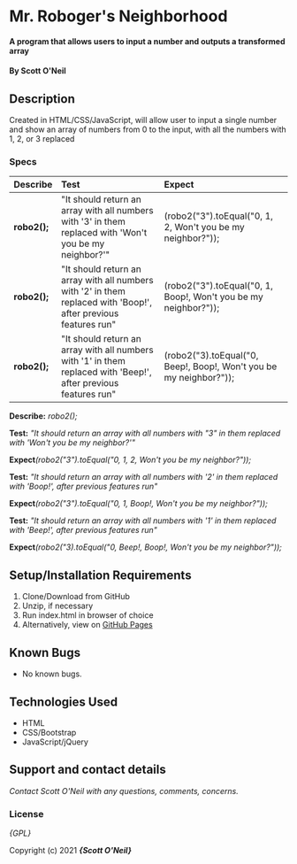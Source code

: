 # Mr. Roboger's Neighborhood

#### A program that allows users to input a number and outputs a transformed array

#### By **Scott O'Neil**

## Description

Created in HTML/CSS/JavaScript, will allow user to input a single number and show an array of numbers from 0 to the input, with all the numbers with 1, 2, or 3 replaced


### Specs

| Describe | Test | Expect |
| :-------------     | :------------- | :------------- |
| **robo2();** | "It should return an array with all numbers with '3' in them replaced with 'Won't you be my neighbor?'"| (robo2("3").toEqual("0, 1, 2, Won't you be my neighbor?")); |
| **robo2();** | "It should return an array with all numbers with '2' in them replaced with 'Boop!', after previous features run" | (robo2("3").toEqual("0, 1, Boop!, Won't you be my neighbor?")); |
| **robo2();** | "It should return an array with all numbers with '1' in them replaced with 'Beep!', after previous features run" | (robo2("3).toEqual("0, Beep!, Boop!, Won't you be my neighbor?")); |

**Describe:** _robo2();_


**Test:** _"It should return an array with all numbers with "3" in them replaced with 'Won't you be my neighbor?'"_

**Expect**_(robo2("3").toEqual("0, 1, 2, Won't you be my neighbor?"));_

**Test:** _"It should return an array with all numbers with '2' in them replaced with 'Boop!', after previous features run"_

**Expect**_(robo2("3").toEqual("0, 1, Boop!, Won't you be my neighbor?"));_

**Test:** _"It should return an array with all numbers with '1' in them replaced with 'Beep!', after previous features run"_

**Expect**_(robo2("3).toEqual("0, Beep!, Boop!, Won't you be my neighbor?"));_

## Setup/Installation Requirements

1. Clone/Download from GitHub
2. Unzip, if necessary
3. Run index.html in browser of choice
4. Alternatively, view on [GitHub Pages](https://github.com/spnoneil/independentproject3)

## Known Bugs

* No known bugs.

## Technologies Used

* HTML
* CSS/Bootstrap
* JavaScript/jQuery

## Support and contact details

_Contact Scott O'Neil with any questions, comments, concerns._

### License

*{GPL}*

Copyright (c) 2021 **_{Scott O'Neil}_**